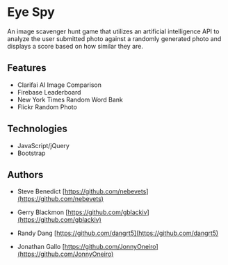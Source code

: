# Eye Spy

An image scavenger hunt game that utilizes an artificial intelligence API to analyze the user submitted photo against a randomly generated photo and displays a score based on how similar they are.

## Features

- Clarifai AI Image Comparison
- Firebase Leaderboard
- New York Times Random Word Bank
- Flickr Random Photo

## Technologies

- JavaScript/jQuery
- Bootstrap

## Authors

- Steve Benedict [https://github.com/nebevets](https://github.com/nebevets)

- Gerry Blackmon [https://github.com/gblackiv](https://github.com/gblackiv)

- Randy Dang [https://github.com/dangrt5](https://github.com/dangrt5)

- Jonathan Gallo [https://github.com/JonnyOneiro](https://github.com/JonnyOneiro)
